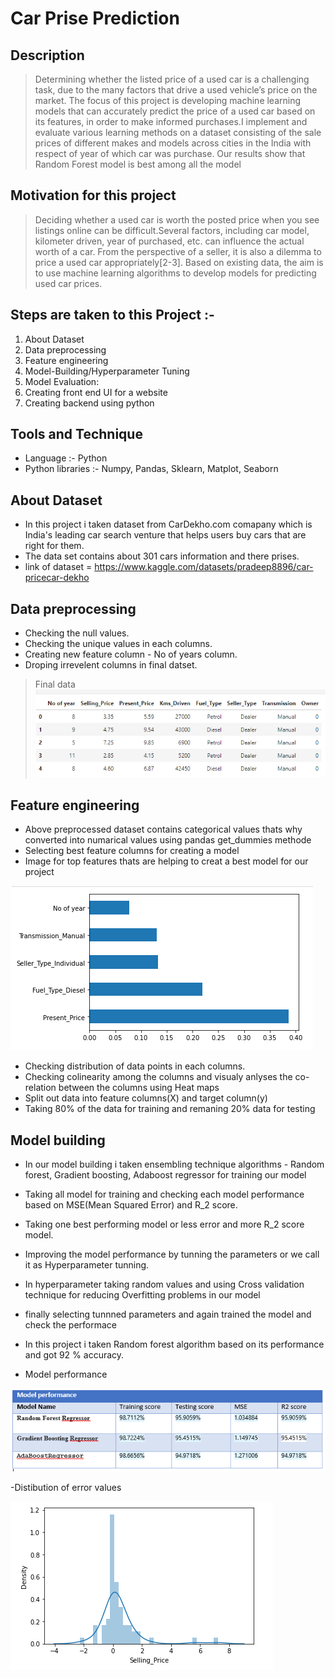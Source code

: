 # Car Prise Prediction
## Description
> Determining whether the listed price of a used car is a challenging task, due to the many factors that drive a used vehicle’s price on the market. The focus of this project is developing machine learning models that can accurately predict the price of a used car based on its features, in order to make informed purchases.I implement and evaluate various learning methods on a dataset consisting of the sale prices of different makes and models across cities in the India with respect of year of which car was purchase. Our results show that Random Forest model is best among all the model

## Motivation for this project 
> Deciding whether a used car is worth the posted price when you see listings online can be difficult.Several factors, including car model, kilometer driven, year of purchased, etc. can influence the actual worth of a car. From the perspective of a seller, it is also a dilemma to price a used car appropriately[2-3]. Based on existing
data, the aim is to use machine learning algorithms to develop models for predicting used car prices.

## Steps are taken to this Project :-
1. About Dataset
2. Data preprocessing
3. Feature engineering
4. Model-Building/Hyperparameter Tuning
5. Model Evaluation:
6. Creating front end UI for a website
7. Creating backend using python

## Tools and Technique
- Language :- Python
- Python libraries :- Numpy, Pandas, Sklearn, Matplot, Seaborn

## About Dataset
- In this project i taken dataset from CarDekho.com comapany which is India's leading car search venture that helps users buy cars that are right for them.
- The data set contains about 301 cars information and there prises. 
- link of dataset = https://www.kaggle.com/datasets/pradeep8896/car-pricecar-dekho

## Data preprocessing
- Checking the null values.
- Checking the unique values in each columns.
- Creating new feature column - No of years column.
- Droping irrevelent columns in final datset.

> Final data
![](https://github.com/SagarGuttal/Deployment-of-model-in-website/blob/main/Finaldf.png)
## Feature engineering
- Above preprocessed dataset contains categorical values thats why converted into numarical values using pandas get_dummies methode
- Selecting best feature columns for creating a model
- Image for top features thats are helping to creat a best model for our project

![](https://github.com/SagarGuttal/Deployment-of-model-in-website/blob/main/Top%20features.png)

- Checking distribution of data points in each columns.
- Checking colinearity among the columns and visualy anlyses the co-relation between the columns using Heat maps
- Split out data into feature columns(X) and target column(y) 
- Taking 80% of the data for training and remaning 20% data for testing

## Model building
- In our model building i taken ensembling technique algorithms - Random forest, Gradient boosting, Adaboost regressor for training our model
- Taking all model for training and checking each model performance based on MSE(Mean Squared Error) and R_2 score.
- Taking one best performing model or less error and more R_2 score model.
- Improving the model performance by tunning the parameters or we call it as Hyperparameter tunning.
- In hyperparameter taking random values and using Cross validation technique for reducing Overfitting problems in our model
- finally selecting tunnned parameters and again trained the model and check the performace 
- In this project i taken Random forest algorithm based on its performance and got 92 % accuracy.

- Model performance

![](https://github.com/SagarGuttal/Deployment-of-model-in-website/blob/main/model%20performance.png)

-Distibution of error values

![](https://github.com/SagarGuttal/Deployment-of-model-in-website/blob/main/MSE%20distrubution.png)
